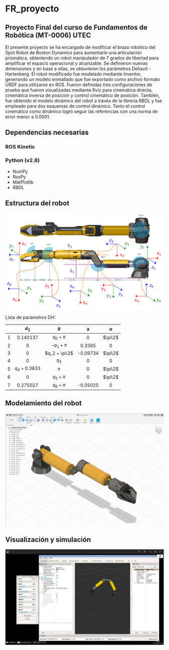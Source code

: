 # FR_proyecto
## Proyecto Final del curso de Fundamentos de Robótica (MT-0006) UTEC 

El presente proyecto se ha encargado de modificar el brazo robótico del Spot Robot de Boston Dynamics para aumentarle una articulación prismática, obteniendo un robot manipulador de 7 grados de libertad para amplificar el espacio operacional y alcanzable. Se definieron nuevas dimensiones y en base a ellas, se obtuvieron los parámetros Dehavit - Hartenberg. El robot modificado fue modelado mediante Inventor, generando un modelo enmallado que fue exportado como archivo formato URDF para utilizarse en ROS. Fueron definidas tres configuraciones de prueba que fueron visualizadas mediante Rviz para cinemática directa, cinemática inversa de posición y control cinemático de posición. También, fue obtenido el modelo dinámico del robot a través de la librería RBDL y fue empleado para dos esquemas de control dinámico. Tanto el control cinemático como dinámico logró seguir las referencias con una norma de error menor a 0.0001.

## Dependencias necesarias

### ROS Kinetic

### Python (v2.8)
* NumPy
* RosPy
* MatPlotlib
* RBDL 

## Estructura del robot

![alt text](https://github.com/MarceloContreras/FR_proyecto/blob/main/DH_Axes.png)

Lista de parámetros DH:

|   |      $d_1$     |    $\theta$    |     a    | $\alpha$ |
|:-:|:--------------:|:--------------:|:--------:|:--------:|
| 1 |    0.140137    |  $q_0 + \pi$   |     0    |  $\pi\2$ |
| 2 |        0       |  $-q_1 + \pi$  |  0.3385  |     0    |
| 3 |        0       | $q_2 + \pi\2$  | -0.09734 |  $\pi\2$ |
| 4 |        0       |     $q_3$      |     0    |     0    |
| 5 | $q_4$ + 0.3833 |      $\pi$     |     0    |  $\pi\2$ |
| 6 |        0       |  $q_5 + \pi$   |     0    |  $\pi\2$ |
| 7 |    0.275027    |  $q_6 + \pi$   | -0.05025 |     0    |

## Modelamiento del robot



![alt text](https://github.com/MarceloContreras/FR_proyecto/blob/main/Spot_fusion.png)

## Visualización y simulación

![alt text](https://github.com/MarceloContreras/FR_proyecto/blob/main/Modelo_Rviz.png)



